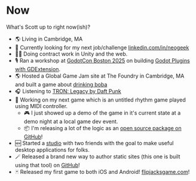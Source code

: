 # Now

What's Scott up to right now(ish)?

- 🌎 Living in Cambridge, MA
- 👀 Currently looking for my next job/challenge [linkedin.com/in/neogeek](https://linkedin.com/in/neogeek)
- 👷‍♂️ Doing contract work in Unity and the web.
- 🎙️ Ran a workshop at [GodotCon Boston 2025](https://conference.godotengine.org/2025/) on building [Godot Plugins with GDExtension](https://neogeek.dev/talks/building-a-godot-plugin-with-gdextension/).
- 🌎 Hosted a Global Game Jam site at The Foundry in Cambridge, MA and built a game about [drinking boba](https://stumpheadgames.itch.io/boba-drinker-pro)
- 🎧 Listening to [TRON: Legacy by Daft Punk](https://open.spotify.com/album/4US3nmuLIKELhVZdBPiKxx?si=d310e4fd58e140fd)
- 🎹 Working on my next game which is an untitled rhythm game played using MIDI controller.
  - 🎮 I just showed up a demo of the game in it's current state at a demo night at a local game dev event.
  - 📦 I'm releasing a lot of the logic as an [open source package on GitHub](https://github.com/neogeek/rhythm-game-utilities)!
- 🆕 Started a [studio](https://omnyist.productions/) with two friends with the goal to make useful desktop applications for folks.
- 🪄 Released a brand new way to author static sites (this one is built using that tool) on [GitHub](https://github.com/neogeek/onlybuild)!
- 🃏 Released my first game to both iOS and Android! [flipjacksgame.com](https://flipjacksgame.com/)!
